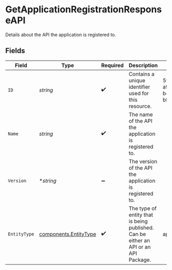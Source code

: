 # GetApplicationRegistrationResponseAPI

Details about the API the application is registered to.


## Fields

| Field                                                                               | Type                                                                                | Required                                                                            | Description                                                                         | Example                                                                             |
| ----------------------------------------------------------------------------------- | ----------------------------------------------------------------------------------- | ----------------------------------------------------------------------------------- | ----------------------------------------------------------------------------------- | ----------------------------------------------------------------------------------- |
| `ID`                                                                                | *string*                                                                            | :heavy_check_mark:                                                                  | Contains a unique identifier used for this resource.                                | 5f9fd312-a987-4628-b4c5-bb4f4fddd5f7                                                |
| `Name`                                                                              | *string*                                                                            | :heavy_check_mark:                                                                  | The name of the API the application is registered to.                               |                                                                                     |
| `Version`                                                                           | **string*                                                                           | :heavy_minus_sign:                                                                  | The version of the API the application is registered to.                            |                                                                                     |
| `EntityType`                                                                        | [components.EntityType](../../models/components/entitytype.md)                      | :heavy_check_mark:                                                                  | The type of entity that is being published. Can be either an API or an API Package. | api                                                                                 |